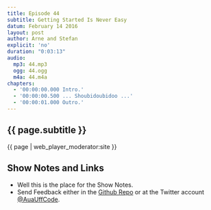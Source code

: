 ```yaml
---
title: Episode 44
subtitle: Getting Started Is Never Easy
datum: February 14 2016
layout: post
author: Arne and Stefan
explicit: 'no'
duration: "0:03:13"
audio:
  mp3: 44.mp3
  ogg: 44.ogg
  m4a: 44.m4a
chapters:
  - '00:00:00.000 Intro.'
  - '00:00:00.500 ... Shoubidoubidoo ...'
  - '00:00:01.000 Outro.'
---
```


## {{ page.subtitle }}

{{ page | web_player_moderator:site }}

## Show Notes and Links

  * Well this is the place for the Show Notes.
  * Send Feedback either in the [Github Repo](https://github.com/haslinger/jekyll-octopod) or at the Twitter account [@AuaUffCode](http://twitter.com/@AuaUffCode).
